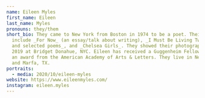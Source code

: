 ```yaml
---
name: Eileen Myles
first_name: Eileen
last_name: Myles
pronouns: they/them
short_bio: They came to New York from Boston in 1974 to be a poet. Their books
  include _For Now_ (an essay/talk about writing), _I Must Be Living Twice/new
  and selected poems_, and _Chelsea Girls_. They showed their photographs in
  2019 at Bridget Donahue, NYC. Eileen has received a Guggenheim Fellowship and
  an award from the American Academy of Arts & Letters. They live in New York
  and Marfa, TX.
portraits:
  - media: 2020/10/eileen-myles
website: https://www.eileenmyles.com/
instagram: eileen.myles
---
```

